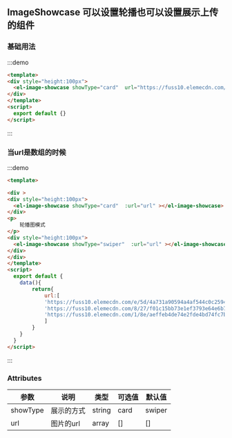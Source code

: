 ## ImageShowcase 可以设置轮播也可以设置展示上传的组件
### 基础用法
:::demo
```html
<template>
<div style="height:100px">
  <el-image-showcase showType="card"  url="https://fuss10.elemecdn.com/e/5d/4a731a90594a4af544c0c25941171jpeg.jpeg" ></el-image-showcase>
</div>
</template>
<script>
  export default {}
</script>
```
:::
### 当url是数组的时候
:::demo
```html
<template>

<div >
<div style="height:100px">
  <el-image-showcase showType="card"  :url="url" ></el-image-showcase>
</div>
<p>
    轮播图模式
</p>
<div style="height:100px">
  <el-image-showcase showType="swiper"  :url="url" ></el-image-showcase>
</div>
</div>
</template>
<script>
  export default {
    data(){
        return{
            url:[
            'https://fuss10.elemecdn.com/e/5d/4a731a90594a4af544c0c25941171jpeg.jpeg',
            'https://fuss10.elemecdn.com/8/27/f01c15bb73e1ef3793e64e6b7bbccjpeg.jpeg',
            'https://fuss10.elemecdn.com/1/8e/aeffeb4de74e2fde4bd74fc7b4486jpeg.jpeg',
            ]
        }
    }
  }
</script>
```
:::
### Attributes
| 参数      | 说明    | 类型      | 可选值       | 默认值   |
|---------- |-------- |---------- |-------------  |-------- |
| showType | 展示的方式 | string | card | swiper | swiper |
| url | 图片的url | array | [] | [] |
